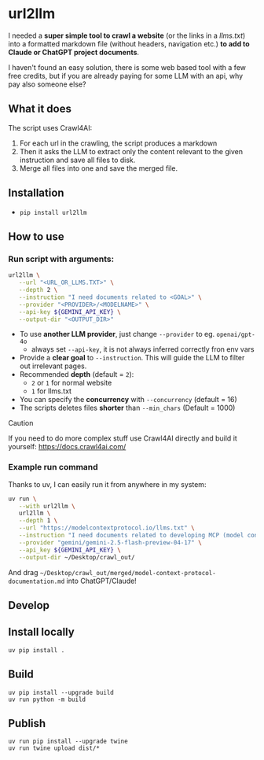 # url2llm

I needed a **super simple tool to crawl a website** (or the links in a *llms.txt*) into a formatted markdown file (without headers, navigation etc.) **to add to Claude or ChatGPT project documents**.

I haven't found an easy solution, there is some web based tool with a few free credits, but if you are already paying for some LLM with an api, why pay also someone else?

## What it does

The script uses Crawl4AI:

1. For each url in the crawling, the script produces a markdown
2. Then it asks the LLM to extract only the content relevant to the given instruction and save all files to disk.
3. Merge all files into one and save the merged file.

## Installation

- `pip install url2llm`

## How to use

### Run script with arguments:

```bash
url2llm \
   --url "<URL_OR_LLMS.TXT>" \
   --depth 2 \
   --instruction "I need documents related to <GOAL>" \
   --provider "<PROVIDER>/<MODELNAME>" \
   --api-key ${GEMINI_API_KEY} \
   --output-dir "<OUTPUT_DIR>"
```

- To use **another LLM provider**, just change `--provider` to eg. `openai/gpt-4o`
   - always set `--api-key`, it is not always inferred correctly fron env vars
- Provide a **clear goal** to `--instruction`. This will guide the LLM to filter out irrelevant pages.
- Recommended **depth** (default = `2`):
   - `2` or `1` for normal website
   - `1` for llms.txt
- You can specify the **concurrency** with `--concurrency` (default = 16)
- The scripts deletes files **shorter** than `--min_chars` (Default = 1000)

> [!CAUTION]
> If you need to do more complex stuff use Crawl4AI directly and build it yourself: https://docs.crawl4ai.com/

### Example run command

Thanks to uv, I can easily run it from anywhere in my system:

```bash
uv run \
   --with url2llm \
   url2llm \
   --depth 1 \
   --url "https://modelcontextprotocol.io/llms.txt" \
   --instruction "I need documents related to developing MCP (model context protocol) servers" \
   --provider "gemini/gemini-2.5-flash-preview-04-17" \
   --api_key ${GEMINI_API_KEY} \
   --output-dir ~/Desktop/crawl_out/
```

And drag `~/Desktop/crawl_out/merged/model-context-protocol-documentation.md` into ChatGPT/Claude!

## Develop

## Install locally

```
uv pip install .
```

## Build

```
uv pip install --upgrade build
uv run python -m build
```

## Publish

```
uv run pip install --upgrade twine
uv run twine upload dist/*
```
